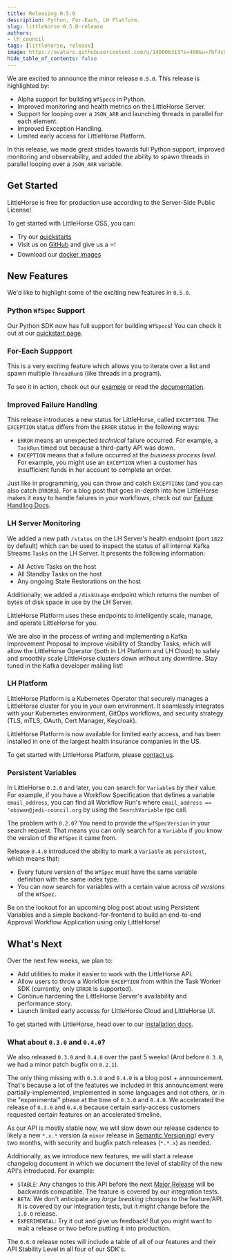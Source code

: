 ```yaml
---
title: Releasing 0.5.0
description: Python, For-Each, LH Platform.
slug: littlehorse-0.5.0-release
authors:
- lh_council
tags: [littlehorse, release]
image: https://avatars.githubusercontent.com/u/140006313?s=400&u=7bf4c91d92dfe590ac71bb6b4821e1a81aa5b712&v=4
hide_table_of_contents: false
---
```


We are excited to announce the minor release `0.5.0`. <!-- truncate --> This release is highlighted by:

* Alpha support for building `WfSpec`s in Python.
* Improved monitoring and health metrics on the LittleHorse Server.
* Support for looping over a `JSON_ARR` and launching threads in parallel for each element.
* Improved Exception Handling.
* Limited early access for LittleHorse Platform.

In this release, we made great strides towards full Python support, improved monitoring and observability, and added the ability to spawn threads in parallel looping over a `JSON_ARR` variable.

## Get Started

LittleHorse is free for production use according to the Server-Side Public License!

To get started with LittleHorse OSS, you can:

* Try our [quickstarts](https://littlehorse.dev/docs/developer-guide/install)
* Visit us on [GitHub](https://github.com/littlehorse-enterprises/littlehorse) and give us a :star:!
* Download our [docker images](https://gallery.ecr.aws/littlehorse)

## New Features

We'd like to highlight some of the exciting new features in `0.5.0`.

### Python `WfSpec` Support

Our Python SDK now has full support for building `WfSpec`s! You can check it out at our [quickstart page](/docs/developer-guide/install).

### For-Each Suppport

This is a very exciting feature which allows you to iterate over a list and spawn multiple `ThreadRun`s (like threads in a program).

To see it in action, check out our [example](https://github.com/littlehorse-enterprises/littlehorse/tree/master/examples/spawn-thread-foreach) or read the [documentation](https://littlehorse.dev/docs/developer-guide/wfspec-development/child-threads).

### Improved Failure Handling

This release introduces a new status for LittleHorse, called `EXCEPTION`. The `EXCEPTION` status differs from the `ERROR` status in the following ways:

* `ERROR` means an unexpected _technical_ failure occurred. For example, a `TaskRun` timed out because a third-party API was down.
* `EXCEPTION` means that a failure occurred at the _business process level_. For example, you might use an `EXCEPTION` when a customer has insufficient funds in her account to complete an order.

Just like in programming, you can throw and catch `EXCEPTION`s (and you can also catch `ERROR`s). For a blog post that goes in-depth into how LittleHorse makes it easy to handle failures in your workflows, check out our [Failure Handling Docs](/docs/concepts/workflows#failure-handling).

### LH Server Monitoring

We added a new path `/status` on the LH Server's health endpoint (port `1822` by default) which can be used to inspect the status of all internal Kafka Streams `Task`s on the LH Server. It presents the following information:

* All Active Tasks on the host
* All Standby Tasks on the host
* Any ongoing State Restorations on the host

Additionally, we added a `/diskUsage` endpoint which returns the number of bytes of disk space in use by the LH Server.

LittleHorse Platform uses these endpoints to intelligently scale, manage, and operate LittleHorse for you.

We are also in the process of writing and implementing a Kafka Improvement Proposal to improve visibility of Standby Tasks, which will allow the LittleHorse Operator (both in LH Platform and LH Cloud) to safely and smoothly scale LittleHorse clusters down without any downtime. Stay tuned in the Kafka developer mailing list!

### LH Platform

LittleHorse Platform is a Kubernetes Operator that securely manages a LittleHorse cluster for you in your own environment. It seamlessly integrates with your Kubernetes environment, GitOps workflows, and security strategy (TLS, mTLS, OAuth, Cert Manager, Keycloak).

LittleHorse Platform is now available for limited early access, and has been installed in one of the largest health insurance companies in the US.

To get started with LittleHorse Platform, please [contact us](https://docs.google.com/forms/d/e/1FAIpQLScXVvTYy4LQnYoFoRKRQ7ppuxe0KgncsDukvm96qKN0pU5TnQ/viewform?usp=sf_link).

### Persistent Variables

In LittleHorse `0.2.0` and later, you can search for `Variable`s by their value. For example, if you have a Workflow Specification that defines a variable `email_address`, you can find all Workflow Run's where `email_address == 'obiwan@jedi-council.org`  by using the `SearchVariable` rpc call.

The problem with `0.2.0`? You need to provide the `wfSpecVersion` in your search request. That means you can only search for a `Variable` if you know the version of the `WfSpec` it came from.

Release `0.4.0` introduced the ability to mark a `Variable` as `persistent`, which means that:
* Every future version of the `WfSpec` must have the same variable definition with the same index type.
* You can now search for variables with a certain value across _all versions_ of the `WfSpec`.

Be on the lookout for an upcoming blog post about using Persistent Variables and a simple backend-for-frontend to build an end-to-end Approval Workflow Application using only LittleHorse!

## What's Next

Over the next few weeks, we plan to:

* Add utilities to make it easier to work with the LittleHorse API.
* Allow users to throw a Workflow `EXCEPTION` from within the Task Worker SDK (currently, only `ERROR` is supported).
* Continue hardening the LittleHorse Server's availability and performance story.
* Launch limited early accesss for LittleHorse Cloud and LittleHorse UI.

To get started with LittleHorse, head over to our [installation docs](https://littlehorse.dev/docs/developer-guide/install).

### What about `0.3.0` and `0.4.0`?

We also released `0.3.0` and `0.4.0` over the past 5 weeks! (And before `0.3.0`, we had a minor patch bugfix on `0.2.1`).

The only thing missing with `0.3.0` and `0.4.0` is a blog post + announcement. That's because a lot of the features we included in this announcement were partially-implemented, implemented in some languages and not others, or in the "experimental" phase at the time of `0.3.0` and `0.4.0`. We accelerated the release of `0.3.0` and `0.4.0` because certain early-access customers requested certain features on an accelerated timeline.

As our API is mostly stable now, we will slow down our release cadence to likely a new `*.x.*` version (a `minor` release in [Semantic Versioning](https://semver.org)) every two months, with security and bugfix patch releases (`*.*.x`) as needed.

Additionally, as we introduce new features, we will start a release changelog document in which we document the level of stability of the new API's introduced. For example:
* `STABLE`: Any changes to this API before the next [Major Release](https://semver.org) will be backwards compatible. The feature is covered by our integration tests.
* `BETA`: We don't anticipate any _large breaking changes_ to the feature/API. It is covered by our integration tests, but it _might_ change before the `1.0.0` release.
* `EXPERIMENTAL`: Try it out and give us feedback! But you might want to wait a release or two before putting it into production.

The `0.6.0` release notes will include a table of all of our features and their API Stability Level in all four of our SDK's.

